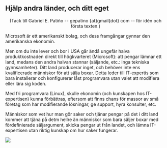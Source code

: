 <?php require("../../entete.php");?> <?php require("../../base.php");?> <?php require("../../fonctions.php");?>

<div id="corps">

<h2>Hjälp andra länder, och ditt eget</h2>

<center>(Tack till Gabriel E. Patiño -- gepatino {at}gmail{dot} com -- 
för idén och första texten.) </center>

Microsoft är ett amerikanskt bolag, och dess framgångar gynnar den 
amerikanska ekonomin.

Men om du inte lever och bor i USA går ändå ungefär halva 
produktkostnaden direkt till högkvarteret (Microsoft): att pengar 
lämnar ett land, medans den andra halvan stannar (säljande, etc.: 
inga tekniska gynnsamheter). Ditt land producerar inget, och behöver 
inte ens kvalificerade människor för att sälja boxar. Detta leder till 
IT-expertis som bara installerar och konfigurerar låst programvara utan 
valet att modifiera eller lära sig koden.

Med fri programvara (Linux), skulle ekonomin (och kunskapen hos 
IT-expertisen) kunna förbättras, eftersom att finns chans för massor av 
små företag som har modifierande lösningar, ge support, hyra 
konsulter, etc.

Människor som vet hur man gör saker och tjänar pengar på det i 
ditt land kommer att tjäna på detm hellre än människor som bara 
säljer boxar med fördefinierade säljargument, skicka pengar ut 
från landet, och lämna IT-expertisen utan riktig kunskap om hur 
saker fungerar.

<img src="Images/earth.png" />

</div>



